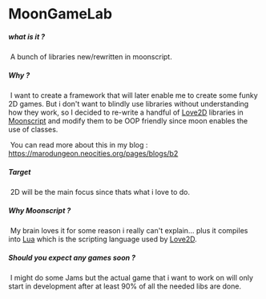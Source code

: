 # 			MoonGameLab

##### what is it ?

​	A bunch of libraries new/rewritten in moonscript.

  ##### Why ?

​	I want to create a framework that will later enable me to create some funky 2D games. But i don't want to blindly use libraries without understanding how they work, so I decided to re-write a handful of [Love2D](https://love2d.org/)  libraries in [Moonscript](https://moonscript.org/) and modify them to be OOP friendly since moon enables the use of classes. 

​	You can read more about this in my blog : https://marodungeon.neocities.org/pages/blogs/b2

##### Target

​	2D will be the main focus since thats what i love to do. 

##### Why Moonscript ?

​	My brain loves it for some reason i really can't explain... plus it compiles into [Lua](http://www.lua.org/) which is the scripting language used by  [Love2D](https://love2d.org/).

##### Should you expect any games soon ?

​	I might do some Jams but the actual game that i want to work on will only start in development after at least 90% of all the needed libs are done.



